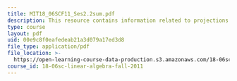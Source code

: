 ```yaml
---
title: MIT18_06SCF11_Ses2.2sum.pdf
description: This resource contains information related to projections onto subspaces.
type: course
layout: pdf
uid: 00e9c8f0eafedeab21a3d079a17ed3d8
file_type: application/pdf
file_location: >-
  https://open-learning-course-data-production.s3.amazonaws.com/18-06sc-linear-algebra-fall-2011/00e9c8f0eafedeab21a3d079a17ed3d8_MIT18_06SCF11_Ses2.2sum.pdf
course_id: 18-06sc-linear-algebra-fall-2011
---
```

